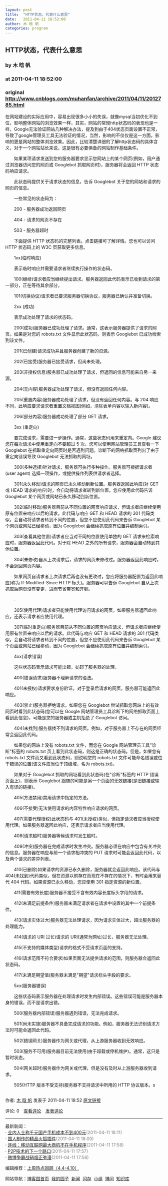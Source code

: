```yaml
---
layout: post
title:  "HTTP状态，代表什么意思"
date:   2011-04-11 18:52:00
author: 木 晗 帆
categories: program
---
```


## HTTP状态，代表什么意思
### by 木 晗 帆
### at 2011-04-11 18:52:00
### original <http://www.cnblogs.com/muhanfan/archive/2011/04/11/2012785.html>

<p>在网站建设的实际应用中，容易出现很多小小的失误，就像mysql当初优化不到位，影响整体网站的浏览效果一样，其实，网站的常规http状态码的表现也是一样，Google无法验证网站几种解决办法，提及到由于404状态页面设置不正常，导致了google管理员工具无法验证的情况，当然，影响的不仅仅是这一方面，影响的更是网站的整体浏览效果。因此，比较清楚详细的了解http状态码的具体含义，对于一个网站站长来说，这是很有必要俱备的网站制作基础条件。
<p>　　如果某项请求发送到您的服务器要求显示您网站上的某个网页(例如，用户通过浏览器访问您的网页或 Googlebot 抓取网页时)，服务器将会返回 HTTP 状态码响应请求。</p>
<p>　　此状态码提供关于请求状态的信息，告诉 Googlebot 关于您的网站和请求的网页的信息。</p>
<p>　　一些常见的状态码为：</p>
<p>　　200 - 服务器成功返回网页</p>
<p>　　404 - 请求的网页不存在</p>
<p>　　503 - 服务器超时</p>
<p>　　下面提供 HTTP 状态码的完整列表。点击链接可了解详情。您也可以访问 HTTP 状态码上的 W3C 页获取更多信息。</p>
<p>　　1xx(临时响应)</p>
<p>　　表示临时响应并需要请求者继续执行操作的状态码。</p>
<p>　　100(继续)请求者应当继续提出请求。服务器返回此代码表示已收到请求的第一部分，正在等待其余部分。</p>
<p>　　101(切换协议)请求者已要求服务器切换协议，服务器已确认并准备切换。</p>
<p>　　2xx (成功)</p>
<p>　　表示成功处理了请求的状态码。</p>
<p>　　200(成功)服务器已成功处理了请求。通常，这表示服务器提供了请求的网页。如果是对您的 robots.txt 文件显示此状态码，则表示 Googlebot 已成功检索到该文件。</p>
<p>　　201(已创建)请求成功并且服务器创建了新的资源。</p>
<p>　　202(已接受)服务器已接受请求，但尚未处理。</p>
<p>　　203(非授权信息)服务器已成功处理了请求，但返回的信息可能来自另一来源。</p>
<p>　　204(无内容)服务器成功处理了请求，但没有返回任何内容。</p>
<p>　　205(重置内容)服务器成功处理了请求，但没有返回任何内容。与 204 响应不同，此响应要求请求者重置文档视图(例如，清除表单内容以输入新内容)。</p>
<p>　　206(部分内容)服务器成功处理了部分 GET 请求。</p>
<p>　　3xx (重定向)</p>
<p>　　要完成请求，需要进一步操作。通常，这些状态码用来重定向。Google 建议您在每次请求中使用重定向不要超过 5 次。您可以使用网站管理员工具查看一下 Googlebot 在抓取重定向网页时是否遇到问题。诊断下的网络抓取页列出了由于重定向错误导致 Googlebot 无法抓取的网址。</p>
<p>　　300(多种选择)针对请求，服务器可执行多种操作。服务器可根据请求者 (user agent) 选择一项操作，或提供操作列表供请求者选择。</p>
<p>　　301(永久移动)请求的网页已永久移动到新位置。服务器返回此响应(对 GET 或 HEAD 请求的响应)时，会自动将请求者转到新位置。您应使用此代码告诉 Googlebot 某个网页或网站已永久移动到新位置。</p>
<p>　　302(临时移动)服务器目前从不同位置的网页响应请求，但请求者应继续使用原有位置来响应以后的请求。此代码与响应 GET 和 HEAD 请求的 301 代码类似，会自动将请求者转到不同的位置，但您不应使用此代码来告诉 Googlebot 某个网页或网站已经移动，因为 Googlebot 会继续抓取原有位置并编制索引。</p>
<p>　　303(查看其他位置)请求者应当对不同的位置使用单独的 GET 请求来检索响应时，服务器返回此代码。对于除 HEAD 之外的所有请求，服务器会自动转到其他位置。</p>
<p>　　304(未修改)自从上次请求后，请求的网页未修改过。服务器返回此响应时，不会返回网页内容。</p>
<p>　　如果网页自请求者上次请求后再也没有更改过，您应将服务器配置为返回此响应(称为 If-Modified-Since HTTP 标头)。服务器可以告诉 Googlebot 自从上次抓取后网页没有变更，进而节省带宽和开销。</p>
<p>　　.</p>
<p>　　305(使用代理)请求者只能使用代理访问请求的网页。如果服务器返回此响应，还表示请求者应使用代理。</p>
<p>　　307(临时重定向)服务器目前从不同位置的网页响应请求，但请求者应继续使用原有位置来响应以后的请求。此代码与响应 GET 和 HEAD 请求的 301 代码类似，会自动将请求者转到不同的位置，但您不应使用此代码来告诉 Googlebot 某个页面或网站已经移动，因为 Googlebot 会继续抓取原有位置并编制索引。</p>
<p>　　4xx(请求错误)</p>
<p>　　这些状态码表示请求可能出错，妨碍了服务器的处理。</p>
<p>　　400(错误请求)服务器不理解请求的语法。</p>
<p>　　401(未授权)请求要求身份验证。对于登录后请求的网页，服务器可能返回此响应。</p>
<p>　　403(禁止)服务器拒绝请求。如果您在 Googlebot 尝试抓取您网站上的有效网页时看到此状态码(您可以在 Google 网站管理员工具诊断下的网络抓取页面上看到此信息)，可能是您的服务器或主机拒绝了 Googlebot 访问。</p>
<p>　　404(未找到)服务器找不到请求的网页。例如，对于服务器上不存在的网页经常会返回此代码。</p>
<p>　　如果您的网站上没有 robots.txt 文件，而您在 Google 网站管理员工具"诊断"标签的 robots.txt 页上看到此状态码，则这是正确的状态码。但是，如果您有 robots.txt 文件而又看到此状态码，则说明您的 robots.txt 文件可能命名错误或位于错误的位置(该文件应当位于顶级域，名为 robots.txt)。</p>
<p>　　如果对于 Googlebot 抓取的网址看到此状态码(在"诊断"标签的 HTTP 错误页面上)，则表示 Googlebot 跟随的可能是另一个页面的无效链接(是旧链接或输入有误的链接)。</p>
<p>　　405(方法禁用)禁用请求中指定的方法。</p>
<p>　　406(不接受)无法使用请求的内容特性响应请求的网页。</p>
<p>　　407(需要代理授权)此状态码与 401(未授权)类似，但指定请求者应当授权使用代理。如果服务器返回此响应，还表示请求者应当使用代理。</p>
<p>　　408(请求超时)服务器等候请求时发生超时。</p>
<p>　　409(冲突)服务器在完成请求时发生冲突。服务器必须在响应中包含有关冲突的信息。服务器在响应与前一个请求相冲突的 PUT 请求时可能会返回此代码，以及两个请求的差异列表。</p>
<p>　　410(已删除)如果请求的资源已永久删除，服务器就会返回此响应。该代码与 404(未找到)代码类似，但在资源以前存在而现在不存在的情况下，有时会用来替代 404 代码。如果资源已永久移动，您应使用 301 指定资源的新位置。</p>
<p>　　411(需要有效长度)服务器不接受不含有效内容长度标头字段的请求。</p>
<p>　　412(未满足前提条件)服务器未满足请求者在请求中设置的其中一个前提条件。</p>
<p>　　413(请求实体过大)服务器无法处理请求，因为请求实体过大，超出服务器的处理能力。</p>
<p>　　414(请求的 URI 过长)请求的 URI(通常为网址)过长，服务器无法处理。</p>
<p>　　415(不支持的媒体类型)请求的格式不受请求页面的支持。</p>
<p>　　416(请求范围不符合要求)如果页面无法提供请求的范围，则服务器会返回此状态码。</p>
<p>　　417(未满足期望值)服务器未满足"期望"请求标头字段的要求。</p>
<p>　　5xx(服务器错误)</p>
<p>　　这些状态码表示服务器在处理请求时发生内部错误。这些错误可能是服务器本身的错误，而不是请求出错。</p>
<p>　　500(服务器内部错误)服务器遇到错误，无法完成请求。</p>
<p>　　501(尚未实施)服务器不具备完成请求的功能。例如，服务器无法识别请求方法时可能会返回此代码。</p>
<p>　　502(错误网关)服务器作为网关或代理，从上游服务器收到无效响应。</p>
<p>　　503(服务不可用)服务器目前无法使用(由于超载或停机维护)。通常，这只是暂时状态。</p>
<p>　　504(网关超时)服务器作为网关或代理，但是没有及时从上游服务器收到请求。</p>
<p>　　505(HTTP 版本不受支持)服务器不支持请求中所用的 HTTP 协议版本。s</p><img src="http://www.cnblogs.com/muhanfan/aggbug/2012785.html?type=1" width="1" height="1" alt=""><p>作者: <a href="http://www.cnblogs.com/muhanfan/">木 晗 帆</a> 发表于 2011-04-11 18:52 <a href="http://www.cnblogs.com/muhanfan/archive/2011/04/11/2012785.html">原文链接</a></p><p>评论: 0　<a href="http://www.cnblogs.com/muhanfan/archive/2011/04/11/2012785.html#pagedcomment">查看评论</a>　<a href="http://www.cnblogs.com/muhanfan/archive/2011/04/11/2012785.html#commentform">发表评论</a></p><hr><p>最新新闻：<br>· <a href="http://news.cnblogs.com/n/97064/">业内人士称千元国产手机成本不到400元</a><span style="color:gray">(2011-04-11 18:11)</span><br>· <a href="http://news.cnblogs.com/n/97060/">国人制作的精品火狐插件</a><span style="color:gray">(2011-04-11 18:00)</span><br>· <a href="http://news.cnblogs.com/n/97063/">连线：移动互联网最大商机不在手机程序</a><span style="color:gray">(2011-04-11 17:58)</span><br>· <a href="http://news.cnblogs.com/n/97062/">P2P技术的下一个路口</a><span style="color:gray">(2011-04-11 17:57)</span><br>· <a href="http://news.cnblogs.com/n/97061/">微博争霸战硝烟正弥漫</a><span style="color:gray">(2011-04-11 17:56)</span><br></p><p>编辑推荐：<a href="http://www.cnblogs.com/cmt/archive/2011/04/11/2012093.html">上周热点回顾（4.4-4.10）</a><br></p><p>网站导航：<a href="http://www.cnblogs.com">博客园首页</a>  <a href="http://home.cnblogs.com/">我的园子</a>  <a href="http://news.cnblogs.com">新闻</a>  <a href="http://home.cnblogs.com/ing/">闪存</a>  <a href="http://home.cnblogs.com/group/">小组</a>  <a href="http://space.cnblogs.com/q/">博问</a>  <a href="http://kb.cnblogs.com">知识库</a></p></p>